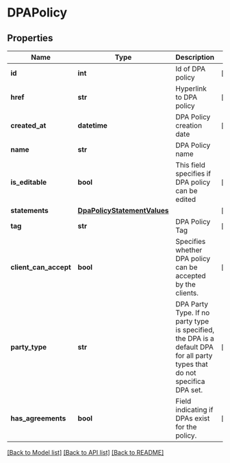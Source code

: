 # DPAPolicy

## Properties
Name | Type | Description | Notes
------------ | ------------- | ------------- | -------------
**id** | **int** | Id of DPA policy | [optional] 
**href** | **str** | Hyperlink to DPA policy | [optional] 
**created_at** | **datetime** | DPA Policy creation date | [optional] 
**name** | **str** | DPA Policy name | 
**is_editable** | **bool** | This field specifies if DPA policy can be edited | [optional] 
**statements** | [**DpaPolicyStatementValues**](DpaPolicyStatementValues.md) |  | [optional] 
**tag** | **str** | DPA Policy Tag | [optional] 
**client_can_accept** | **bool** | Specifies whether DPA policy can be accepted by the clients. | [optional] 
**party_type** | **str** | DPA Party Type. If no party type is specified, the DPA is a default DPA for all party types that do not specifica DPA set. | [optional] 
**has_agreements** | **bool** | Field indicating if DPAs exist for the policy. | [optional] 

[[Back to Model list]](../README.md#documentation-for-models) [[Back to API list]](../README.md#documentation-for-api-endpoints) [[Back to README]](../README.md)

